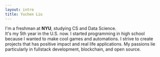 ```yaml
---
layout: intro
title: Yuchen Liu
---
```


I'm a freshman at <b>NYU</b>, studying CS and Data Science. 
<br/>
It's my 5th year in the U.S. now. I started programming in high school because
I wanted to make cool games and automations.
I strive to create projects that has positive impact and real life applications.
My passions lie particularly in fullstack development, blockchain, and open source.
<br/>
